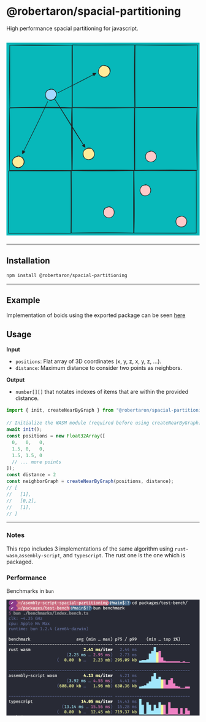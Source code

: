 # @robertaron/spacial-partitioning

High performance spacial partitioning for javascript.

![Spacial Partitioning Diagram](readme/daigram.svg)
---

---
## Installation

```sh
npm install @robertaron/spacial-partitioning
```

---

## Example

Implementation of boids using the exported package can be seen [here](https://www.vercel.com)

## Usage

**Input**
- `positions`: Flat array of 3D coordinates (x, y, z, x, y, z, ...).
- `distance`: Maximum distance to consider two points as neighbors.

**Output** 
- `number[][]` that notates indexes of items that are within the provided distance.

```ts
import { init, createNearByGraph } from "@robertaron/spacial-partitioning";

// Initialize the WASM module (required before using createNearByGraph)
await init();
const positions = new Float32Array([
  0,   0,   0,
  1.5, 0,   0,
  1.5, 1.5, 0
  // ... more points
]);
const distance = 2
const neighborGraph = createNearByGraph(positions, distance);
// [
//   [1],  
//   [0,2],
//   [1],
// ]
```
---



### Notes

This repo includes 3 implementations of the same algorithm using `rust-wasm`,`assembly-script`, and `typescript`. The rust one is the one which is packaged.


### Performance

Benchmarks in `bun`

![Benchmarks](readme/benchmark.png)